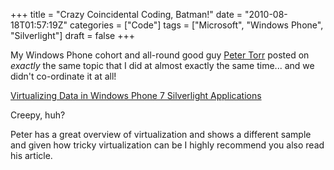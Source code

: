 +++
title = "Crazy Coincidental Coding, Batman!"
date = "2010-08-18T01:57:19Z"
categories = ["Code"]
tags = ["Microsoft", "Windows Phone", "Silverlight"]
draft = false
+++

My Windows Phone cohort and all-round good guy [Peter Torr](http://blogs.msdn.com/b/ptorr/) posted on _exactly_ the same topic that I did at almost exactly the same time... and we didn't co-ordinate it at all!

[Virtualizing Data in Windows Phone 7 Silverlight Applications](http://blogs.msdn.com/b/ptorr/archive/2010/08/16/virtualizing-data-in-windows-phone-7-silverlight-applications.aspx)

Creepy, huh?

Peter has a great overview of virtualization and shows a different sample and given how tricky virtualization can be I highly recommend you also read his article.
